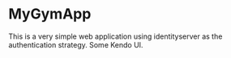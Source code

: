 # MyGymApp

This is a very simple web application using identityserver as the authentication strategy.
Some Kendo UI.
